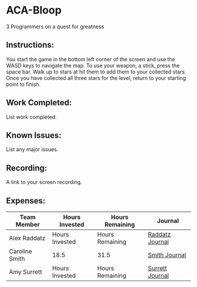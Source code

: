 # ACA-Bloop
3 Programmers on a quest for greatness

##  Instructions:
You start the game in the bottom left corner of the screen and use the WASD keys to navigate the map. To use your weapon, a stick, press the space bar. Walk up to stars at hit them to add them to your collected stars. Once you have collected all three stars for the level, return to your starting point to finish. 

## Work Completed:
List work completed.

## Known Issues:
List any major issues.

## Recording:
A link to your screen recording.

## Expenses:

|Team Member | Hours Invested | Hours Remaining | Journal |     
|------|--------------------|---------------------| ---------- |     
|Alex Raddatz | Hours Invested | Hours Remaining | [Raddatz Journal](https://github.com/ACA-RSS/ACA-Bloop/wiki/Raddatz-Journal) |      
|Caroline Smith | 18.5 | 31.5 | [Smith Journal](https://github.com/ACA-RSS/ACA-Bloop/wiki/Smith-Journal) |         
|Amy Surrett | Hours Invested | Hours Remaining | [Surrett Journal](https://github.com/ACA-RSS/ACA-Bloop/wiki/Surrett-Journal) |      

